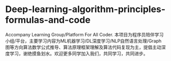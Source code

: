 # Deep-learning-algorithm-principles-formulas-and-code
Accompany Learning Group/Platform For All Coder. 本项目为程序员陪伴学习小组/平台，主要学习内容为ML机器学习/DL深度学习/NLP自然语言处理/Graph图等方向算法数学公式推导、算法原理框架理解及算法代码复现为主，提倡主动深度学习，谢绝摸鱼划水。欢迎更多同学加入我们，共同学习，共同进步。
